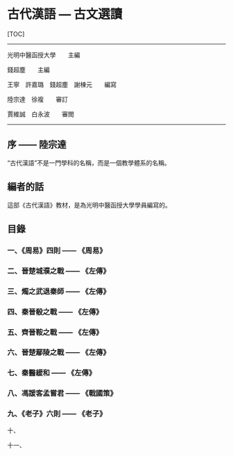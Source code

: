# 古代漢語 — 古文選讀

[TOC]

---

光明中醫函授大學　　主編

錢超塵　　主編

王寧　許嘉璐　錢超塵　謝棟元　　編寫

陸宗達　徐複　　審訂

賈維誠　白永波　　審閲

---

## 序 —— 陸宗達

“古代漢語”不是一門學科的名稱，而是一個教學體系的名稱。



## 編者的話

這部《古代漢語》教材，是為光明中醫函授大學學員編寫的。



## 目錄

### 一、《周易》四則 —— 《周易》

### 二、晉楚城濮之戰 —— 《左傳》

### 三、燭之武退秦師 —— 《左傳》

### 四、秦晉殽之戰 —— 《左傳》

### 五、齊晉鞍之戰 —— 《左傳》

### 六、晉楚鄢陵之戰 —— 《左傳》

### 七、秦醫緩和 —— 《左傳》

### 八、馮諼客孟嘗君 —— 《戰國策》

### 九、《老子》六則 —— 《老子》

十、

十一、






